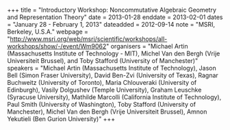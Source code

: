 +++
title = "Introductory Workshop: Noncommutative Algebraic Geometry and Representation Theory"
date = 2013-01-28
enddate = 2013-02-01
dates = "January 28 - February 1, 2013"
dateadded = 2012-09-14
note = "MSRI, Berkeley, U.S.A."
webpage = "http://www.msri.org/web/msri/scientific/workshops/all-workshops/show/-/event/Wm9062"
organisers = "Michael Artin (Massachusetts Institute of Technology - MIT), Michel Van den Bergh (Vrije Universiteit Brussel), and Toby Stafford (University of Manchester)"
speakers = "Michael Artin (Massachusetts Institute of Technology), Jason Bell (Simon Fraser University), David Ben-Zvi (University of Texas), Ragnar Buchweitz (University of Toronto), Maria Chlouveraki (University of Edinburgh), Vasily Dolgushev (Temple University), Graham Leuschke (Syracuse University), Mathilde Marcolli (California Institute of Technology), Paul Smith (University of Washington), Toby Stafford (University of Manchester), Michel Van den Bergh (Vrije Universiteit Brussel), Amnon Yekutieli (Ben Gurion University)"
+++
